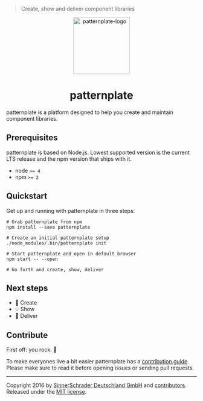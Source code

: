 > Create, show and deliver component libraries

<p align="center">
  <img
    alt="patternplate-logo"
    src="https://rawgit.com/sinnerschrader/patternplate/master/static/images/logo-animated.svg"
    width="150"
    height="150" />
  <h1 align="center">patternplate</h1>
</p>

patternplate is a platform designed to help you create and maintain component libraries.


## Prerequisites

patternplate is based on Node.js. Lowest supported version is the current LTS release and
the npm version that ships with it.

*  node `>= 4`
*  npm `>= 2`

## Quickstart

Get up and running with patternplate in three steps:

```shell
# Grab patternplate from npm
npm install --save patternplate

# Create an initial patternplate setup
./node_modules/.bin/patternplate init

# Start patternplate and open in default browser
npm start -- --open

# Go forth and create, show, deliver
```

## Next steps

*  🎨 Create
*  💡 Show
*  🍕 Deliver


## Contribute

First off: you rock. :rocket:

To make everyones live a bit easier patternplate
has a [contribution guide](./contributing.md). Please make sure to read it before
opening issues or sending pull requests.

---
Copyright 2016 by [SinnerSchrader Deutschland GmbH](https://github.com/sinnerschrader) and [contributors](https://github.com/sinnerschrader/patternplate/graphs/contributors). Released under the [MIT license](./license.md).
